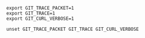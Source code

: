 ```shell
export GIT_TRACE_PACKET=1
export GIT_TRACE=1
export GIT_CURL_VERBOSE=1
```

```shell
unset GIT_TRACE_PACKET GIT_TRACE GIT_CURL_VERBOSE
```